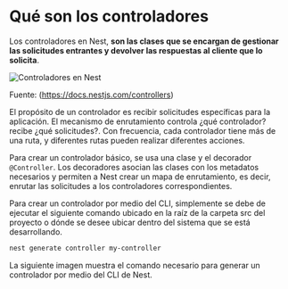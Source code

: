 # Qué son los controladores

Los controladores en Nest, **son las clases que se encargan de gestionar las solicitudes entrantes y devolver las respuestas al cliente que lo solicita**.

![Controladores en Nest](https://profejulianlasso.github.io/curso-nestjs/assets/Controllers_1 "Controladores en Nest")

Fuente: (<https://docs.nestjs.com/controllers>)

El propósito de un controlador es recibir solicitudes específicas para la aplicación. El mecanismo de enrutamiento controla ¿qué controlador? recibe ¿qué solicitudes?. Con frecuencia, cada controlador tiene más de una ruta, y diferentes rutas pueden realizar diferentes acciones.

Para crear un controlador básico, se usa una clase y el decorador `@Controller`. Los decoradores asocian las clases con los metadatos necesarios y permiten a Nest crear un mapa de enrutamiento, es decir, enrutar las solicitudes a los controladores correspondientes.

Para crear un controlador por medio del CLI, simplemente se debe de ejecutar el siguiente comando ubicado en la raíz de la carpeta src del proyecto o dónde se desee ubicar dentro del sistema que se está desarrollando.

```bash
nest generate controller my-controller
```

La siguiente imagen muestra el comando necesario para generar un controlador por medio del CLI de Nest.

